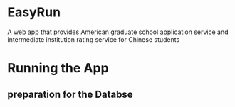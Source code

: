 # EasyRun
A web app that provides American graduate school application service and intermediate institution rating service for Chinese students

# Running the App
## preparation for the Databse
